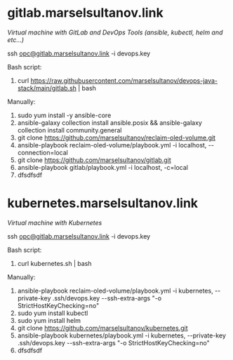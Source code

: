 # gitlab.marselsultanov.link
*Virtual machine with GitLab and DevOps Tools (ansible, kubectl, helm and etc...)*

ssh opc@gitlab.marselsultanov.link -i devops.key

Bash script:
1. curl https://raw.githubusercontent.com/marselsultanov/devops-java-stack/main/gitlab.sh | bash

Manually:
1. sudo yum install -y ansible-core
3. ansible-galaxy collection install ansible.posix && ansible-galaxy collection install community.general
4. git clone https://github.com/marselsultanov/reclaim-oled-volume.git
5. ansible-playbook reclaim-oled-volume/playbook.yml -i localhost, --connection=local
6. git clone https://github.com/marselsultanov/gitlab.git
7. ansible-playbook gitlab/playbook.yml -i localhost, -c=local
8. dfsdfsdf

# kubernetes.marselsultanov.link
*Virtual machine with Kubernetes*

ssh opc@gitlab.marselsultanov.link -i devops.key

Bash script:
1. curl kubernetes.sh | bash

Manually:
1. ansible-playbook reclaim-oled-volume/playbook.yml -i kubernetes, --private-key .ssh/devops.key --ssh-extra-args "-o StrictHostKeyChecking=no"
2. sudo yum install kubectl
3. sudo yum install helm
4. git clone https://github.com/marselsultanov/kubernetes.git
5. ansible-playbook kubernetes/playbook.yml -i kubernetes, --private-key .ssh/devops.key --ssh-extra-args "-o StrictHostKeyChecking=no"
6. dfsdfsdf
